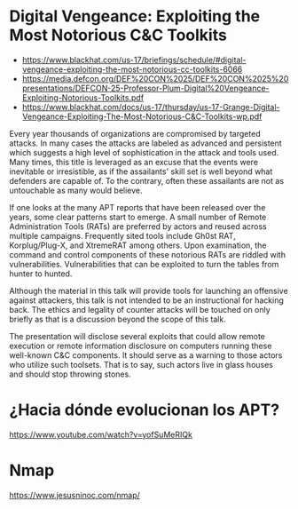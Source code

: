 # Digital Vengeance: Exploiting the Most Notorious C&C Toolkits
* https://www.blackhat.com/us-17/briefings/schedule/#digital-vengeance-exploiting-the-most-notorious-cc-toolkits-6066
* https://media.defcon.org/DEF%20CON%2025/DEF%20CON%2025%20presentations/DEFCON-25-Professor-Plum-Digital%20Vengeance-Exploiting-Notorious-Toolkits.pdf
* https://www.blackhat.com/docs/us-17/thursday/us-17-Grange-Digital-Vengeance-Exploiting-The-Most-Notorious-C&C-Toolkits-wp.pdf

Every year thousands of organizations are compromised by targeted attacks. In many cases the attacks are labeled as advanced and persistent which suggests a high level of sophistication in the attack and tools used. Many times, this title is leveraged as an excuse that the events were inevitable or irresistible, as if the assailants' skill set is well beyond what defenders are capable of. To the contrary, often these assailants are not as untouchable as many would believe. 

If one looks at the many APT reports that have been released over the years, some clear patterns start to emerge. A small number of Remote Administration Tools (RATs) are preferred by actors and reused across multiple campaigns. Frequently sited tools include Gh0st RAT, Korplug/Plug-X, and XtremeRAT among others. Upon examination, the command and control components of these notorious RATs are riddled with vulnerabilities. Vulnerabilities that can be exploited to turn the tables from hunter to hunted.

Although the material in this talk will provide tools for launching an offensive against attackers, this talk is not intended to be an instructional for hacking back. The ethics and legality of counter attacks will be touched on only briefly as that is a discussion beyond the scope of this talk. 

The presentation will disclose several exploits that could allow remote execution or remote information disclosure on computers running these well-known C&C components. It should serve as a warning to those actors who utilize such toolsets. That is to say, such actors live in glass houses and should stop throwing stones.

# ¿Hacia dónde evolucionan los APT?
https://www.youtube.com/watch?v=yofSuMeRIQk

# Nmap
https://www.jesusninoc.com/nmap/
